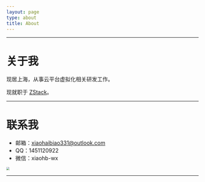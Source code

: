 ```yaml
---
layout: page
type: about
title: About
---
```

***
# 关于我

现居上海，从事云平台虚拟化相关研发工作。

现就职于 [ZStack](https://www.zstack.io/)。

***

# 联系我

- 邮箱：<a href="Mailto:xiaohaibiao331@outlook.com">xiaohaibiao331@outlook.com</a>
- QQ：1451120922
- 微信：xiaohb-wx

<image src="\pictures\wechat.jpg" style="zoom:50%"/>

***